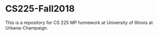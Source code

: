 # CS225-Fall2018
This is a repository for CS 225 MP homework at University of Illinois at Urbana-Champaign.
